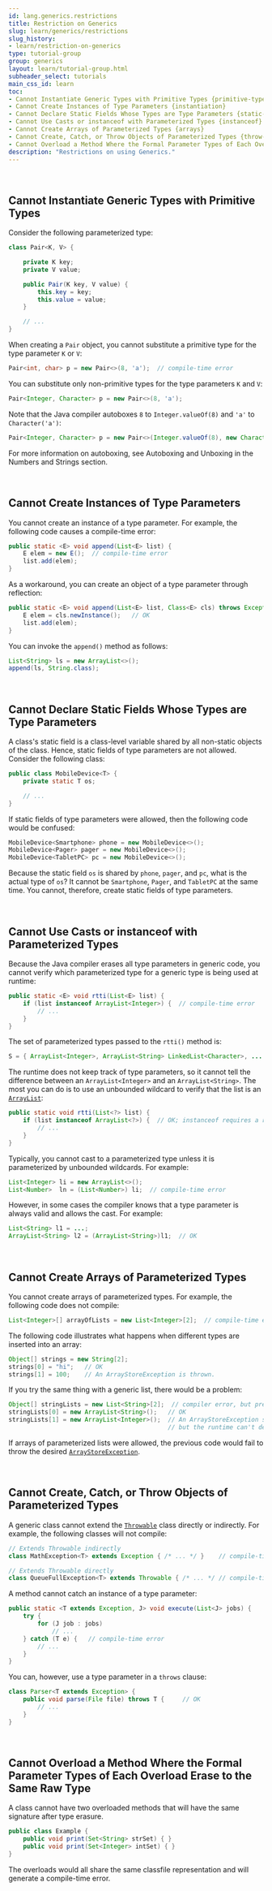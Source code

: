 ```yaml
---
id: lang.generics.restrictions
title: Restriction on Generics
slug: learn/generics/restrictions
slug_history:
- learn/restriction-on-generics
type: tutorial-group
group: generics
layout: learn/tutorial-group.html
subheader_select: tutorials
main_css_id: learn
toc:
- Cannot Instantiate Generic Types with Primitive Types {primitive-types}
- Cannot Create Instances of Type Parameters {instantiation}
- Cannot Declare Static Fields Whose Types are Type Parameters {static-fields}
- Cannot Use Casts or instanceof with Parameterized Types {instanceof}
- Cannot Create Arrays of Parameterized Types {arrays}
- Cannot Create, Catch, or Throw Objects of Parameterized Types {throw-catch-exceptions}
- Cannot Overload a Method Where the Formal Parameter Types of Each Overload Erase to the Same Raw Type {overloads}
description: "Restrictions on using Generics."
---
```



<a id="primitive-types">&nbsp;</a>
## Cannot Instantiate Generic Types with Primitive Types

Consider the following parameterized type:

```java
class Pair<K, V> {

    private K key;
    private V value;

    public Pair(K key, V value) {
        this.key = key;
        this.value = value;
    }

    // ...
}
```

When creating a `Pair` object, you cannot substitute a primitive type for the type parameter `K` or `V`:

```java
Pair<int, char> p = new Pair<>(8, 'a');  // compile-time error
```

You can substitute only non-primitive types for the type parameters `K` and `V`:

```java
Pair<Integer, Character> p = new Pair<>(8, 'a');
```

Note that the Java compiler autoboxes `8` to `Integer.valueOf(8)` and `'a'` to `Character('a')`:

```java
Pair<Integer, Character> p = new Pair<>(Integer.valueOf(8), new Character('a'));
```

For more information on autoboxing, see Autoboxing and Unboxing in the Numbers and Strings section.


<a id="instantiation">&nbsp;</a>
## Cannot Create Instances of Type Parameters

You cannot create an instance of a type parameter. For example, the following code causes a compile-time error:

```java
public static <E> void append(List<E> list) {
    E elem = new E();  // compile-time error
    list.add(elem);
}
```

As a workaround, you can create an object of a type parameter through reflection:

```java
public static <E> void append(List<E> list, Class<E> cls) throws Exception {
    E elem = cls.newInstance();   // OK
    list.add(elem);
}
```

You can invoke the `append()` method as follows:

```java
List<String> ls = new ArrayList<>();
append(ls, String.class);
```


<a id="static-fields">&nbsp;</a>
## Cannot Declare Static Fields Whose Types are Type Parameters

A class's static field is a class-level variable shared by all non-static objects of the class. Hence, static fields of type parameters are not allowed. Consider the following class:

```java
public class MobileDevice<T> {
    private static T os;

    // ...
}
```

If static fields of type parameters were allowed, then the following code would be confused:

```java
MobileDevice<Smartphone> phone = new MobileDevice<>();
MobileDevice<Pager> pager = new MobileDevice<>();
MobileDevice<TabletPC> pc = new MobileDevice<>();
```

Because the static field `os` is shared by `phone`, `pager`, and `pc`, what is the actual type of `os`? It cannot be `Smartphone`, `Pager`, and `TabletPC` at the same time. You cannot, therefore, create static fields of type parameters.


<a id="instanceof">&nbsp;</a>
## Cannot Use Casts or instanceof with Parameterized Types

Because the Java compiler erases all type parameters in generic code, you cannot verify which parameterized type for a generic type is being used at runtime:

```java
public static <E> void rtti(List<E> list) {
    if (list instanceof ArrayList<Integer>) {  // compile-time error
        // ...
    }
}
```

The set of parameterized types passed to the `rtti()` method is:

```java
S = { ArrayList<Integer>, ArrayList<String> LinkedList<Character>, ... }
```

The runtime does not keep track of type parameters, so it cannot tell the difference between an `ArrayList<Integer>` and an `ArrayList<String>`. The most you can do is to use an unbounded wildcard to verify that the list is an [`ArrayList`](javadoc:ArrayList):

```java
public static void rtti(List<?> list) {
    if (list instanceof ArrayList<?>) {  // OK; instanceof requires a reifiable type
        // ...
    }
}
```

Typically, you cannot cast to a parameterized type unless it is parameterized by unbounded wildcards. For example:

```java
List<Integer> li = new ArrayList<>();
List<Number>  ln = (List<Number>) li;  // compile-time error
```

However, in some cases the compiler knows that a type parameter is always valid and allows the cast. For example:

```java
List<String> l1 = ...;
ArrayList<String> l2 = (ArrayList<String>)l1;  // OK
```


<a id="arrays">&nbsp;</a>
## Cannot Create Arrays of Parameterized Types

You cannot create arrays of parameterized types. For example, the following code does not compile:

```java
List<Integer>[] arrayOfLists = new List<Integer>[2];  // compile-time error
```

The following code illustrates what happens when different types are inserted into an array:

```java
Object[] strings = new String[2];
strings[0] = "hi";   // OK
strings[1] = 100;    // An ArrayStoreException is thrown.
```

If you try the same thing with a generic list, there would be a problem:

```java
Object[] stringLists = new List<String>[2];  // compiler error, but pretend it's allowed
stringLists[0] = new ArrayList<String>();   // OK
stringLists[1] = new ArrayList<Integer>();  // An ArrayStoreException should be thrown,
                                            // but the runtime can't detect it.
```

If arrays of parameterized lists were allowed, the previous code would fail to throw the desired [`ArrayStoreException`](javadoc:ArrayStoreException).


<a id="throw-catch-exceptions">&nbsp;</a>
## Cannot Create, Catch, or Throw Objects of Parameterized Types

A generic class cannot extend the [`Throwable`](javadoc:Throwable) class directly or indirectly. For example, the following classes will not compile:

```java
// Extends Throwable indirectly
class MathException<T> extends Exception { /* ... */ }    // compile-time error

// Extends Throwable directly
class QueueFullException<T> extends Throwable { /* ... */ // compile-time error
```

A method cannot catch an instance of a type parameter:

```java
public static <T extends Exception, J> void execute(List<J> jobs) {
    try {
        for (J job : jobs)
            // ...
    } catch (T e) {   // compile-time error
        // ...
    }
}
```

You can, however, use a type parameter in a `throws` clause:

```java
class Parser<T extends Exception> {
    public void parse(File file) throws T {     // OK
        // ...
    }
}
```


<a id="overloads">&nbsp;</a>
## Cannot Overload a Method Where the Formal Parameter Types of Each Overload Erase to the Same Raw Type

A class cannot have two overloaded methods that will have the same signature after type erasure.

```java
public class Example {
    public void print(Set<String> strSet) { }
    public void print(Set<Integer> intSet) { }
}
```

The overloads would all share the same classfile representation and will generate a compile-time error.
